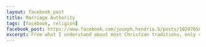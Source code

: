 ```yaml
---
layout: facebook_post
title: Marriage Authority
tags: [facebook, religion]
facebook_post: https://www.facebook.com/joseph.hendrix.5/posts/10207658485361559
excerpt: From what I understand about most Christian traditions, only certain people (e.g. priest, paster, minister) can perform marriages. Does that mean a simple county clerk shouldn't issue marriage certificates to begin with?
---
```

